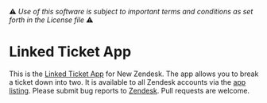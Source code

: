 :warning: *Use of this software is subject to important terms and conditions as set forth in the License file* :warning: 

Linked Ticket App
=================

This is the [Linked Ticket App](https://www.zendesk.com/apps/linked-ticket) for New Zendesk. The app allows you to break a ticket down into two. It is available to all Zendesk accounts via the [app listing](https://www.zendesk.com/apps/linked-ticket). Please submit bug reports to [Zendesk](http://support.zendesk.com/). Pull requests are welcome.
